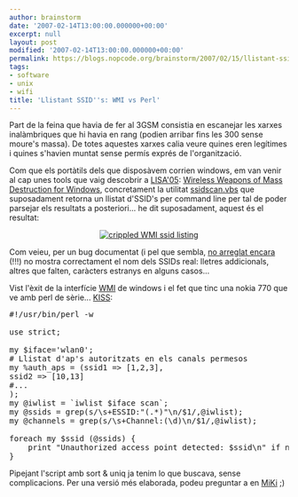 ```yaml
---
author: brainstorm
date: '2007-02-14T13:00:00.000000+00:00'
excerpt: null
layout: post
modified: '2007-02-14T13:00:00.000000+00:00'
permalink: https://blogs.nopcode.org/brainstorm/2007/02/15/llistant-ssids-wmi-vs-perl/
tags:
- software
- unix
- wifi
title: 'Llistant SSID''s: WMI vs Perl'
---
```


Part de la feina que havia de fer al 3GSM consistia en escanejar les xarxes inalàmbriques que hi havia en rang (podien arribar fins les 300 sense moure's massa). De totes aquestes xarxes calia veure quines eren legítimes i quines s'havien muntat sense permís exprés de l'organització.

Com que els portàtils dels que disposàvem corrien windows, em van venir al cap unes tools que vaig descobrir a [LISA'05][1]: [Wireless Weapons of Mass Destruction for Windows][2], concretament la utilitat [ssidscan.vbs][3] que suposadament retorna un llistat d'SSID's per command line per tal de poder parsejar els resultats a posteriori... he dit suposadament, aquest és el resultat:

<center>
  <a class="imagelink" href="https://blogs.nopcode.org/brainstorm/wp-content/uploads/2007/02/ssidwin.png" title="crippled WMI ssid listing"><img id="image64" src="http://blogs.nopcode.org/brainstorm/wp-content/uploads/2007/02/ssidwin.thumbnail.png" alt="crippled WMI ssid listing" /></a>
</center>

Com veieu, per un bug documentat (i pel que sembla, [no arreglat encara][4] (!!!) no mostra correctament el nom dels SSIDs real: lletres addicionals, altres que falten, caràcters estranys en alguns casos...

<!--more-->

Vist l'èxit de la interfície [WMI][5] de windows i el fet que tinc una nokia 770 que ve amb perl de sèrie... [KISS][6]:

<pre>#!/usr/bin/perl -w

use strict;

my $iface='wlan0';
# Llistat d'ap's autoritzats en els canals permesos
my %auth_aps = (ssid1 => [1,2,3],
ssid2 => [10,13]
#...
);
my @iwlist = `iwlist $iface scan`;
my @ssids = grep(s/\s+ESSID:"(.*)"\n/$1/,@iwlist);
my @channels = grep(s/\s+Channel:(\d)\n/$1/,@iwlist);

foreach my $ssid (@ssids) {
    print "Unauthorized access point detected: $ssid\n" if not defined $auth_aps{$ssid};
}
</pre>

Pipejant l'script amb sort & uniq ja tenim lo que buscava, sense complicacions. Per una versió més elaborada, podeu preguntar a en [MiKi][7] ;)

 [1]: https://blogs.nopcode.org/brainstorm/2005/12/05/san-diego-lanada-1er-dia/
 [2]: https://neg9.org/toorcon/toorcon2004_cd/Schmoo%20Group
 [3]: https://neg9.org/toorcon/toorcon2004_cd/Schmoo%20Group/scripts/SsidScan.vbs
 [4]: https://forums.microsoft.com/MSDN/ShowPost.aspx?PostID=291514&SiteID=1
 [5]: https://www.microsoft.com/whdc/system/pnppwr/wmi/default.mspx
 [6]: https://en.wikipedia.org/wiki/KISS_principle
 [7]: https://mikihq.com/